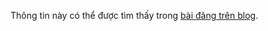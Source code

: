 Thông tin này có thể được tìm thấy trong [bài đăng trên blog](https://medium.com/@starkware/part-1-starknet-sovereignty-a-decentralization-proposal-bca3e98a01ef).